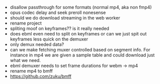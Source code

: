 * disallow passthrough for some formats (normal mp4, aka non fmp4)
* opus codec delay and seek preroll nonesense
* should we do download streaming in the web worker
* rename project
* spliting moof on keyframes?? is it really needed
* does ebml even need to split on keyframes or can we just spit out keyframes less quick on the demuxer
* only demux needed data?
* can we make fetching muxer controlled based on segment info. For instance in mp4 we are given a sample table and could download just what we need.
* ebml demuxer needs to set frame durations for webm -> mp4
* rename mp4 to bmff
* https://github.com/zuku/bmff

